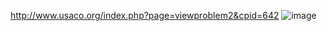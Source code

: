 http://www.usaco.org/index.php?page=viewproblem2&cpid=642
![image](https://github.com/froge159/usaco_training/assets/87875402/bd48e01b-44f6-4986-b776-c33789b016a7)
